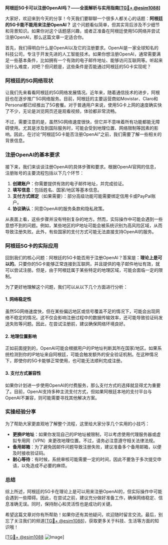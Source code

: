 **阿根廷5G卡可以注册OpenAI吗？——全面解析与实用指南[[TG💪+ @esim1088](https://t.me/s/esim1088)]**

大家好，欢迎来到今天的分享！今天我们要聊聊一个很多人都关心的话题：**阿根廷的5G卡能不能用来注册OpenAI？** 这个问题看似简单，但其实背后涉及不少细节和背景知识。如果你对这个话题感兴趣，或者正准备在阿根廷使用5G网络并尝试注册OpenAI，那么这篇文章一定适合你。

首先，我们得明白什么是OpenAI以及它的注册要求。OpenAI是一家全球知名的科技公司，专注于开发先进的人工智能技术。如果你想注册OpenAI，通常需要满足一些基本条件，比如拥有一个有效的电子邮件地址、能够访问互联网等。听起来没什么难度，对吧？但问题是，这些条件是否能通过阿根廷的5G卡实现呢？

### 阿根廷的5G网络现状

让我们先来看看阿根廷的5G网络发展情况。近年来，随着通信技术的进步，阿根廷也在逐步推广5G网络服务。目前，阿根廷的主要运营商如Movistar、Claro和Personal都已经推出了5G套餐。对于普通用户来说，使用5G卡上网的速度确实快了不少，无论是浏览网页还是观看视频，体验都非常流畅。

不过，需要注意的是，虽然5G网络速度很快，但它并不意味着所有功能都能无障碍使用。尤其是涉及到国际服务时，可能会受到地理位置、网络限制等因素的影响。因此，在讨论“阿根廷5G卡能否注册OpenAI”之前，我们需要了解一些相关的背景信息。

### 注册OpenAI的基本要求

接下来，我们来谈谈注册OpenAI的具体步骤和要求。根据OpenAI官网的信息，注册账号的主要流程包括以下几个环节：

1. **创建账户**：你需要提供有效的电子邮件地址，并完成验证。
2. **填写信息**：包括姓名、国家/地区等基本信息。
3. **支付方式绑定**（如果需要）：部分高级功能可能需要绑定信用卡或PayPal账户。
4. **协议确认**：同意OpenAI的服务条款和隐私政策。

从表面上看，这些步骤并没有特别复杂的地方。然而，实际操作中可能会遇到一些意想不到的问题。例如，某些地区的IP地址可能会被系统识别为高风险区域，从而导致注册失败。此外，有些国家的支付方式可能无法直接支持OpenAI的服务。

### 阿根廷5G卡的实际应用

回到我们的核心问题：阿根廷的5G卡能否用于注册OpenAI？答案是：**理论上是可以的**。只要你的5G卡能够正常连接到互联网，并且提供的电子邮件地址有效，就可以尝试注册。但是，由于阿根廷属于某些特定的地理区域，可能会面临一定的限制。

为了更好地理解这个问题，我们可以从以下几个方面进行分析：

#### 1. 网络稳定性
虽然5G网络速度快，但在某些偏远地区或信号覆盖不足的情况下，可能会出现网络不稳定的情况。这不仅会影响注册过程中的数据传输效率，还可能导致验证码发送失败等问题。因此，在尝试注册前，建议确保网络环境良好。

#### 2. 地理位置影响
正如前面提到的，OpenAI可能会根据用户的IP地址判断其所在国家/地区。如果系统检测到你的IP地址来自阿根廷，可能会触发额外的安全验证机制。在这种情况下，即使你的5G卡能够正常使用，也可能无法顺利完成注册。

#### 3. 支付方式兼容性
如果你计划进一步使用OpenAI的付费服务，那么支付方式的选择就显得尤为重要了。目前，OpenAI支持多种主流支付方式，但如果阿根廷本地的支付平台与OpenAI不兼容，则可能需要寻找其他解决方案。

### 实操经验分享

为了帮助大家更直观地了解整个流程，这里给大家分享几个实用的小技巧：

- **更换IP地址**：如果你发现自己的IP地址被限制，可以考虑使用代理服务器或虚拟专用网（VPN）来更改地理位置。不过，请务必注意遵守相关法律法规。
- **备用邮箱**：为了避免因邮件问题导致注册失败，建议准备多个备用邮箱，以便及时接收验证码。
- **耐心等待**：有时候，系统审核可能需要一定的时间，因此不要急于多次提交申请，以免造成不必要的麻烦。

### 总结

综上所述，阿根廷的5G卡在理论上是可以用来注册OpenAI的，但实际操作中可能会遇到一些障碍。因此，在尝试之前，建议充分做好准备工作，确保网络稳定、信息准确无误。同时，保持耐心和灵活性也是成功的关键。

希望这篇文章对你有所帮助！如果你还有其他疑问，欢迎随时留言交流。最后，别忘了关注我们的频道[[TG💪+ @esim1088](https://t.me/s/esim1088)]，获取更多关于科技、生活等方面的知识哦！

[[TG💪+ @esim1088](https://t.me/s/esim1088) ![Image](https://i.postimg.cc/4NQfJmqS/Snipaste-2025-05-13-00-14-12.png)]